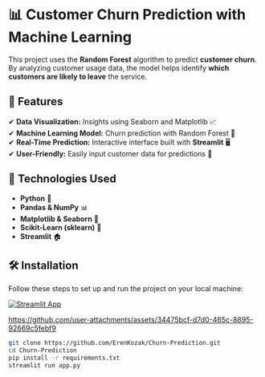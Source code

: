 # 📊 Customer Churn Prediction with Machine Learning  

This project uses the **Random Forest** algorithm to predict **customer churn**. By analyzing customer usage data, the model helps identify **which customers are likely to leave** the service.  

## 🚀 Features  
✔ **Data Visualization:** Insights using Seaborn and Matplotlib 📈  
✔ **Machine Learning Model:** Churn prediction with Random Forest 🌳  
✔ **Real-Time Prediction:** Interactive interface built with **Streamlit** 🖥️  
✔ **User-Friendly:** Easily input customer data for predictions 👥  

## 🔧 Technologies Used  
- **Python** 🐍  
- **Pandas & NumPy** 📊  
- **Matplotlib & Seaborn** 🎨  
- **Scikit-Learn (sklearn)** 🤖  
- **Streamlit** 🏠  

## 🛠️ Installation  
Follow these steps to set up and run the project on your local machine:  

[![Streamlit App](https://static.streamlit.io/badges/streamlit_badge_black_white.svg)](https://ekchurnpredict.streamlit.app/)



https://github.com/user-attachments/assets/34475bcf-d7d0-465c-8895-92669c5febf9




```bash
git clone https://github.com/ErenKozak/Churn-Prediction.git
cd Churn-Prediction
pip install -r requirements.txt
streamlit run app.py

